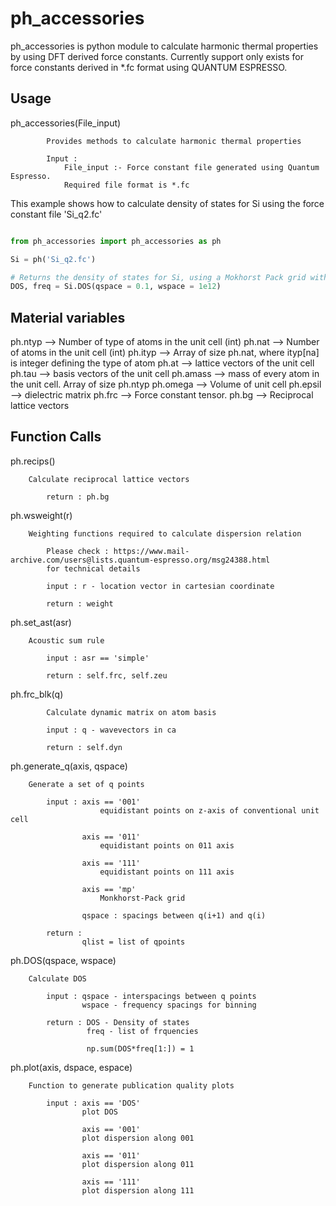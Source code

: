 # ph_accessories

ph_accessories is python module to calculate harmonic thermal properties by using DFT derived force constants. Currently support only exists for force constants derived in *.fc format using QUANTUM ESPRESSO.

## Usage

ph_accessories(File_input)

			Provides methods to calculate harmonic thermal properties         
            
            Input :
                File_input :- Force constant file generated using Quantum Espresso. 
                Required file format is *.fc

This example shows how to calculate density of states for Si using the force constant file 'Si_q2.fc'

```python

from ph_accessories import ph_accessories as ph

Si = ph('Si_q2.fc')

# Returns the density of states for Si, using a Mokhorst Pack grid with 0.1 q spacing and generated with frequency spacing of 1 THz
DOS, freq = Si.DOS(qspace = 0.1, wspace = 1e12) 

```

## Material variables

ph.ntyp 	--> Number of type of atoms in the unit cell (int)
ph.nat 		--> Number of atoms in the unit cell (int)
ph.ityp 	--> Array of size ph.nat, where ityp[na] is integer defining the type of atom
ph.at   	--> lattice vectors of the unit cell
ph.tau  	--> basis  vectors of the unit cell
ph.amass 	--> mass of every atom in the unit cell. Array of size ph.ntyp
ph.omega 	--> Volume of unit cell
ph.epsil 	--> dielectric matrix
ph.frc  	--> Force constant tensor.
ph.bg 		--> Reciprocal lattice vectors

## Function Calls

ph.recips() 	

		Calculate reciprocal lattice vectors
		
			return : ph.bg

ph.wsweight(r) 	

        Weighting functions required to calculate dispersion relation
            
            Please check : https://www.mail-archive.com/users@lists.quantum-espresso.org/msg24388.html
            for technical details
            
            input : r - location vector in cartesian coordinate
            
            return : weight

ph.set_ast(asr)

		Acoustic sum rule
            
            input : asr == 'simple'
            
            return : self.frc, self.zeu

 ph.frc_blk(q)

 			Calculate dynamic matrix on atom basis
            
            input : q - wavevectors in ca
            
            return : self.dyn

ph.generate_q(axis, qspace)

		Generate a set of q points
            
            input : axis == '001'
                        equidistant points on z-axis of conventional unit cell
            
                    axis == '011'
                        equidistant points on 011 axis 
                        
                    axis == '111'
                        equidistant points on 111 axis
                        
                    axis == 'mp'
                        Monkhorst-Pack grid
                        
                    qspace : spacings between q(i+1) and q(i)
            
            return :
                    qlist = list of qpoints 

ph.DOS(qspace, wspace)

		Calculate DOS
            
            input : qspace - interspacings between q points
                    wspace - frequency spacings for binning
                    
            return : DOS - Density of states
                     freq - list of frquencies
                     
                     np.sum(DOS*freq[1:]) = 1

ph.plot(axis, dspace, espace)

		Function to generate publication quality plots
            
            input : axis == 'DOS'
                    plot DOS
                    
                    axis == '001'
                    plot dispersion along 001
                    
                    axis == '011'
                    plot dispersion along 011
                    
                    axis == '111'
                    plot dispersion along 111 